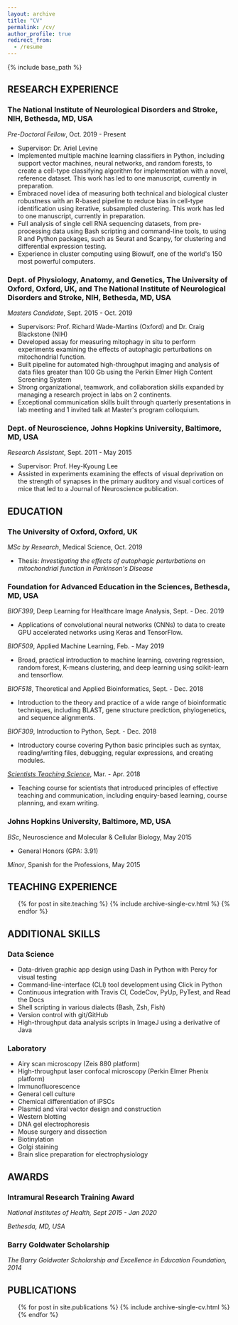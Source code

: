 ```yaml
---
layout: archive
title: "CV"
permalink: /cv/
author_profile: true
redirect_from:
  - /resume
---
```


{% include base_path %}

## RESEARCH EXPERIENCE

### The National Institute of Neurological Disorders and Stroke, NIH,	Bethesda, MD, USA

_Pre-Doctoral Fellow_, Oct. 2019 - Present
- Supervisor: Dr. Ariel Levine
-	Implemented multiple machine learning classifiers in Python, including support vector machines, neural networks, and random forests, to create a cell-type classifying algorithm for implementation with a novel, reference dataset. This work has led to one manuscript, currently in preparation.
-	Embraced novel idea of measuring both technical and biological cluster robustness with an R-based pipeline to reduce bias in cell-type identification using iterative, subsampled clustering. This work has led to one manuscript, currently in preparation.
-	Full analysis of single cell RNA sequencing datasets, from pre-processing data using Bash scripting and command-line tools, to using R and Python packages, such as Seurat and Scanpy, for clustering and differential expression testing.
- Experience in cluster computing using Biowulf, one of the world's 150 most powerful computers.

### Dept. of Physiology, Anatomy, and Genetics, The University of Oxford, Oxford, UK, and The National Institute of Neurological Disorders and Stroke, NIH,	Bethesda, MD, USA

_Masters Candidate_, Sept. 2015 - Oct. 2019
-	Supervisors: Prof. Richard Wade-Martins (Oxford) and Dr. Craig Blackstone (NIH)
-	Developed assay for measuring mitophagy in situ to perform experiments examining the effects of autophagic perturbations on mitochondrial function.
-	Built pipeline for automated high-throughput imaging and analysis of data files greater than 100 Gb using the Perkin Elmer High Content Screening System
-	Strong organizational, teamwork, and collaboration skills expanded by managing a research project in labs on 2 continents.
-	Exceptional communication skills built through quarterly presentations in lab meeting and 1 invited talk at Master's program colloquium.

### Dept. of Neuroscience, Johns Hopkins University, Baltimore, MD, USA

_Research Assistant_, Sept. 2011 - May 2015
-	Supervisor: Prof. Hey-Kyoung Lee 
-	Assisted in experiments examining the effects of visual deprivation on the strength of synapses in the primary auditory and visual cortices of mice that led to a Journal of Neuroscience publication.

## EDUCATION

### The University of Oxford, Oxford, UK

_MSc by Research_, Medical Science, Oct. 2019
- Thesis: _Investigating the effects of autophagic perturbations on mitochondrial function in Parkinson's Disease_

### Foundation for Advanced Education in the Sciences, Bethesda, MD, USA

_BIOF399_, Deep Learning for Healthcare Image Analysis, Sept. - Dec. 2019
-	Applications of convolutional neural networks (CNNs) to data to create GPU accelerated networks using Keras and TensorFlow.

_BIOF509_, Applied Machine Learning, Feb. - May 2019
-	Broad, practical introduction to machine learning, covering regression, random forest, K-means clustering, and deep learning using scikit-learn and tensorflow.

_BIOF518_, Theoretical and Applied Bioinformatics, Sept. - Dec. 2018
-	Introduction to the theory and practice of a wide range of bioinformatic techniques, including BLAST, gene structure prediction, phylogenetics, and sequence alignments.

_BIOF309_, Introduction to Python, Sept. - Dec. 2018
-	Introductory course covering Python basic principles such as syntax, reading/writing files, debugging, regular expressions, and creating modules.

_[Scientists Teaching Science](https://www.training.nih.gov/sts_main_page)_, Mar. - Apr. 2018
-	Teaching course for scientists that introduced principles of effective teaching and communication, including enquiry-based learning, course planning, and exam writing.

### Johns Hopkins University, Baltimore, MD, USA

_BSc_, Neuroscience and Molecular & Cellular Biology, May 2015
- General Honors (GPA: 3.91)

_Minor_, Spanish for the Professions, May 2015

## TEACHING EXPERIENCE

  <ul>{% for post in site.teaching %}
    {% include archive-single-cv.html %}
  {% endfor %}</ul>

## ADDITIONAL SKILLS

### Data Science

-	Data-driven graphic app design using Dash in Python with Percy for visual testing
-	Command-line-interface (CLI) tool development using Click in Python
-	Continuous integration with Travis CI, CodeCov, PyUp, PyTest, and Read the Docs
-	Shell scripting in various dialects (Bash, Zsh, Fish)
-	Version control with git/GitHub 
-	High-throughput data analysis scripts in ImageJ using a derivative of Java


### Laboratory

- Airy scan microscopy (Zeis 880 platform)
- High-throughput laser confocal microscopy (Perkin Elmer Phenix platform)
- Immunofluorescence
- General cell culture
- Chemical differentiation of iPSCs
- Plasmid and viral vector design and construction
- Western blotting
- DNA gel electrophoresis
- Mouse surgery and dissection
- Biotinylation 
- Golgi staining
- Brain slice preparation for electrophysiology

## AWARDS

### Intramural Research Training Award

_National Institutes of Health, Sept 2015 - Jan 2020_

_Bethesda, MD, USA_

### Barry Goldwater Scholarship

_The Barry Goldwater Scholarship and Excellence in Education Foundation, 2014_

## PUBLICATIONS

  <ul>{% for post in site.publications %}
    {% include archive-single-cv.html %}
  {% endfor %}</ul>
  
